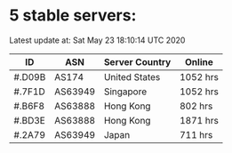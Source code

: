 # 5 stable servers:

Latest update at: Sat May 23 18:10:14 UTC 2020

| ID | ASN | Server Country | Online |
| -- | --- | -------------- | ------ |
| #.D09B | AS174 | United States | 1052 hrs |
| #.7F1D | AS63949 | Singapore | 1052 hrs |
| #.B6F8 | AS63888 | Hong Kong | 802 hrs |
| #.BD3E | AS63888 | Hong Kong | 1871 hrs |
| #.2A79 | AS63949 | Japan | 711 hrs |

